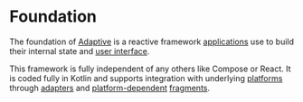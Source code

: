 # Foundation

The foundation of [Adaptive](def://) is a reactive framework [applications](guide://) use
to build their internal state and [user interface](guide://).

This framework is fully independent of any others like Compose or React. It is coded
fully in Kotlin and supports integration with underlying [platforms](guide://) through
[adapters](guide://) and [platform-dependent](def://) [fragments](def://).